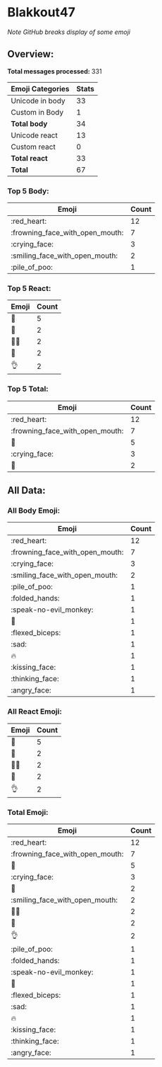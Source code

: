 # Blakkout47

*Note GitHub breaks display of some emoji*

## Overview:

**Total messages processed:** 331

Emoji Categories | Stats
-------|--------
Unicode in body | 33
Custom in Body | 1
**Total body** | 34
Unicode react | 13
Custom react | 0
**Total react** | 33
**Total** | 67

### Top 5 Body:

Emoji | Count
-------|--------
:red_heart: | 12
:frowning_face_with_open_mouth: | 7
:crying_face: | 3
:smiling_face_with_open_mouth: | 2
:pile_of_poo: | 1

### Top 5 React:

Emoji | Count
-------|--------
💬 | 5
💯 | 2
✊🏿 | 2
💋 | 2
👌 | 2

### Top 5 Total:

Emoji | Count
-------|--------
:red_heart: | 12
:frowning_face_with_open_mouth: | 7
💬 | 5
:crying_face: | 3
💯 | 2

## All Data:

### All Body Emoji:

Emoji | Count
-------|--------
:red_heart: | 12
:frowning_face_with_open_mouth: | 7
:crying_face: | 3
:smiling_face_with_open_mouth: | 2
:pile_of_poo: | 1
:folded_hands: | 1
:speak-no-evil_monkey: | 1
:love_hotel: | 1
:flexed_biceps: | 1
:sad: | 1
:fire: | 1
:kissing_face: | 1
:thinking_face: | 1
:angry_face: | 1

### All React Emoji:

Emoji | Count
-------|--------
💬 | 5
💯 | 2
✊🏿 | 2
💋 | 2
👌 | 2

### Total Emoji:

Emoji | Count
-------|--------
:red_heart: | 12
:frowning_face_with_open_mouth: | 7
💬 | 5
:crying_face: | 3
💯 | 2
:smiling_face_with_open_mouth: | 2
✊🏿 | 2
💋 | 2
👌 | 2
:pile_of_poo: | 1
:folded_hands: | 1
:speak-no-evil_monkey: | 1
:love_hotel: | 1
:flexed_biceps: | 1
:sad: | 1
:fire: | 1
:kissing_face: | 1
:thinking_face: | 1
:angry_face: | 1

